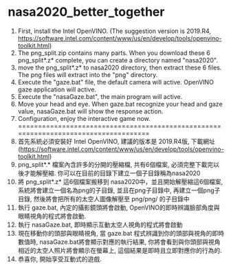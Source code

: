 # nasa2020_better_together
1. First, install the Intel OpenVINO. (The suggestion version is 2019.R4, https://software.intel.com/content/www/us/en/develop/tools/openvino-toolkit.html)
2. The png_split.zip contains many parts. When you download these 6 png_split*.z* complete, you can create a directory named "nasa2020".
3. move the png_split*.z* to nasa2020 directory, then extract these 6 files. The png files will extract into the "png" directory.
4. Execute the "gaze.bat" file, the default camera will active. OpenVINO gaze application will active.
5. Execute the "nasaGaze.bat", the main program will active.
6. Move your head and eye. When gaze.bat recognize your head and gaze value, nasaGaze.bat will show the response action.
7. Configuration, enjoy the interactive game now.
====================================================================================
1. 首先系統必須安裝好 Intel OpenVINO, 建議的版本是 2019.R4版, 下載網址(https://software.intel.com/content/www/us/en/develop/tools/openvino-toolkit.html)
2. png_split*.* 檔案內含許多的分開的壓縮檔, 共有6個檔案, 必須完整下載完以後才能解壓縮. 
   你可以在目前的目錄下建立一個子目錄稱為nasa2020
3. 將 png_split*.z* 這6個檔案搬移到 nasa2020中，並且開始解壓縮這6個檔案, 系統將會建立一個名為png的子目錄, 並且在png子目錄中, 再建立一個png子目錄, 然後將會把所有的太空人圖像解壓至 png/png/ 的子目錄中
4. 執行 gaze.bat, 內定的攝影鏡頭將會啟動, OpenVINO的即時辨識臉部角度與眼睛視角的程式將會啟動.
5. 執行 nasaGaze.bat, 即時顯示互動太空人視角的程式將會啟動
6. 現在移動你的頭部與眼睛視角, 當 gaze.bat 程式辨識到你的頭部與視角的即時數值時, nasaGaze.bat將會顯示對應的執行結果, 你將會看到與你頭部與視角相近的太空人照片將會顯示在螢幕上, 這個結果是即時且立即對應你的行為的.
7. 恭喜你, 開始享受互動式的遊戲.
